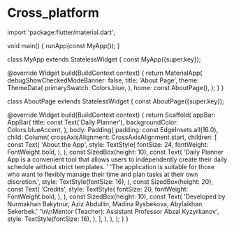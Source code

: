 # Cross_platform


import 'package:flutter/material.dart';

void main() {
  runApp(const MyApp());
}

class MyApp extends StatelessWidget {
  const MyApp({super.key});

  @override
  Widget build(BuildContext context) {
    return MaterialApp(
      debugShowCheckedModeBanner: false,
      title: 'About Page',
      theme: ThemeData(
        primarySwatch: Colors.blue,
      ),
      home: const AboutPage(),
    );
  }
}

class AboutPage extends StatelessWidget {
  const AboutPage({super.key});

  @override
  Widget build(BuildContext context) {
    return Scaffold(
      appBar: AppBar(
        title: const Text('Daily Planner'),
        backgroundColor: Colors.blueAccent,
      ),
      body: Padding(
        padding: const EdgeInsets.all(16.0),
        child: Column(
          crossAxisAlignment: CrossAxisAlignment.start,
          children: [
            const Text(
              'About the App',
              style: TextStyle(
                fontSize: 24,
                fontWeight: FontWeight.bold,
              ),
            ),
            const SizedBox(height: 10),
            const Text(
              'Daily Planner App is a convenient tool that allows users to independently create their daily schedule without strict templates. '
                  'The application is suitable for those who want to flexibly manage their time and plan tasks at their own discretion.',
              style: TextStyle(fontSize: 16),
            ),
            const SizedBox(height: 20),
            const Text(
              'Credits',
              style: TextStyle(
                fontSize: 20,
                fontWeight: FontWeight.bold,
              ),
            ),
            const SizedBox(height: 10),
            const Text(
              'Developed by Nurmakhan Bakytnur, Aziz Abdullin, Madina Rysbekova, Abylaikhan Sekerbek.'
                  '\n\nMentor (Teacher): Assistant Professor Abzal Kyzyrkanov',
              style: TextStyle(fontSize: 16),
            ),
          ],
        ),
      ),
    );
  }
}
